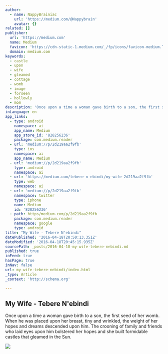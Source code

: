 ```yaml
---
author:
  - name: NappyBrainiac
    url: 'https://medium.com/@Nappybrain'
    avatar: {}
related: []
publisher:
  url: 'https://medium.com'
  name: Medium
  favicon: 'https://cdn-static-1.medium.com/_/fp/icons/favicon-medium.TAS6uQ-Y7kcKgi0xjcYHXw.ico'
  domain: medium.com
keywords:
  - castle
  - upon
  - wife
  - gleamed
  - cottage
  - womb
  - image
  - forseen
  - hollowly
  - mom
description: 'Once upon a time a woman gave birth to a son, the first seed of her womb. When he was placed upon her breast, tiny and wrinkled, the weight of her hopes and dreams descended upon him. The crooning of family and friends who laid eyes upon him bolstered her hopes and she built formidable castles that gleamed in the Sun.'
inLanguage: en
app_links:
  - type: android
    namespace: ai
    app_name: Medium
    app_store_id: '828256236'
    package: com.medium.reader
  - url: 'medium://p/2d219aa2f9fb'
    type: ios
    namespace: ai
    app_name: Medium
  - url: 'medium://p/2d219aa2f9fb'
    type: android
    namespace: ai
  - url: 'https://medium.com/tebere-n-ebindi/my-wife-2d219aa2f9fb'
    type: web
    namespace: ai
  - url: 'medium://p/2d219aa2f9fb'
    namespace: twitter
    type: iphone
    name: Medium
    id: '828256236'
  - path: https/medium.com/p/2d219aa2f9fb
    package: com.medium.reader
    namespace: google
    type: android
title: "My Wife - Tebere N'ebindi"
datePublished: '2016-04-18T20:50:13.351Z'
dateModified: '2016-04-18T20:45:15.935Z'
sourcePath: _posts/2016-04-18-my-wife-tebere-nebindi.md
published: true
inFeed: true
hasPage: true
inNav: false
url: my-wife-tebere-nebindi/index.html
_type: Article
_context: 'http://schema.org'

---
```

<article style=""><h1>My Wife - Tebere N'ebindi</h1><p>Once upon a time a woman gave birth to a son, the first seed of her womb. When he was placed upon her breast, tiny and wrinkled, the weight of her hopes and dreams descended upon him. The crooning of family and friends who laid eyes upon him bolstered her hopes and she built formidable castles that gleamed in the Sun.</p><img src="https://cdn-images-2.medium.com/max/1200/1*5bEfXUsLoDPECAVVmgzZXQ.jpeg" /></article>
